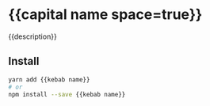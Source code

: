 # {{capital name space=true}}

{{description}}

## Install

```bash
yarn add {{kebab name}}
# or
npm install --save {{kebab name}}
```
